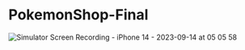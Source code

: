 # PokemonShop-Final








![Simulator Screen Recording - iPhone 14 - 2023-09-14 at 05 05 58](https://github.com/Howewuwu/PokemonShop-Final/assets/115788868/bef30604-a586-4dfe-9068-965b929e10f2)
